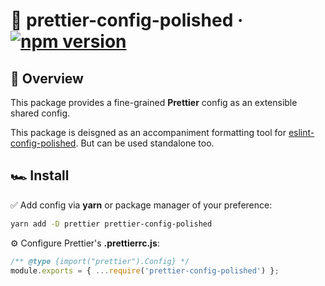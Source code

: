 # 💄 prettier-config-polished · [![npm version](https://badge.fury.io/js/prettier-config-polished.svg)](https://badge.fury.io/js/prettier-config-polished)

## 🔎 Overview

This package provides a fine-grained **Prettier** config as an extensible shared config.

This package is deisgned as an accompaniment formatting tool for
[eslint-config-polished](https://github.com/dvakatsiienko/turborepo/tree/main/packages/eslint-config-polished).
But can be used standalone too.

## 🏎️ Install

✅ Add config via **yarn** or package manager of your preference:

```sh
yarn add -D prettier prettier-config-polished
```

⚙️ Configure Prettier's **.prettierrc.js**:

```js
/** @type {import("prettier").Config} */
module.exports = { ...require('prettier-config-polished') };
```
